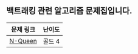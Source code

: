 ## 백트래킹 관련 알고리즘 문제집입니다.


| 문제 링크 | 난이도 |
| :--: | :--: |
|[N-Queen](https://www.acmicpc.net/problem/9663) | 골드 4|
